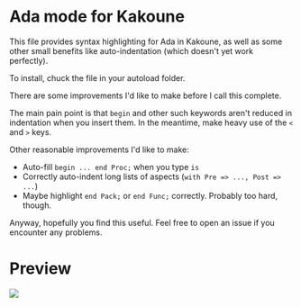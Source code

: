 # Ada mode for Kakoune

This file provides syntax highlighting for Ada in Kakoune, as well as some other
small benefits like auto-indentation (which doesn't yet work perfectly).

To install, chuck the file in your autoload folder.

There are some improvements I'd like to make before I call this complete.

The main pain point is that `begin` and other such keywords aren't reduced in
indentation when you insert them. In the meantime, make heavy use of the `<` and
`>` keys.

Other reasonable improvements I'd like to make:
 - Auto-fill `begin ... end Proc;` when you type `is`
 - Correctly auto-indent long lists of aspects (`with Pre => ..., Post => ...`)
 - Maybe highlight `end Pack;` or `end Func;` correctly. Probably too hard,
though.

Anyway, hopefully you find this useful. Feel free to open an issue if you
encounter any problems.

# Preview

![](https://wtok.keybase.pub/ada-kakoune.png)


